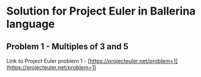 # Solution for Project Euler in Ballerina language

## Problem 1 - Multiples of 3 and 5
Link to Project Euler problem 1 - [https://projecteuler.net/problem=1](https://projecteuler.net/problem=1)
